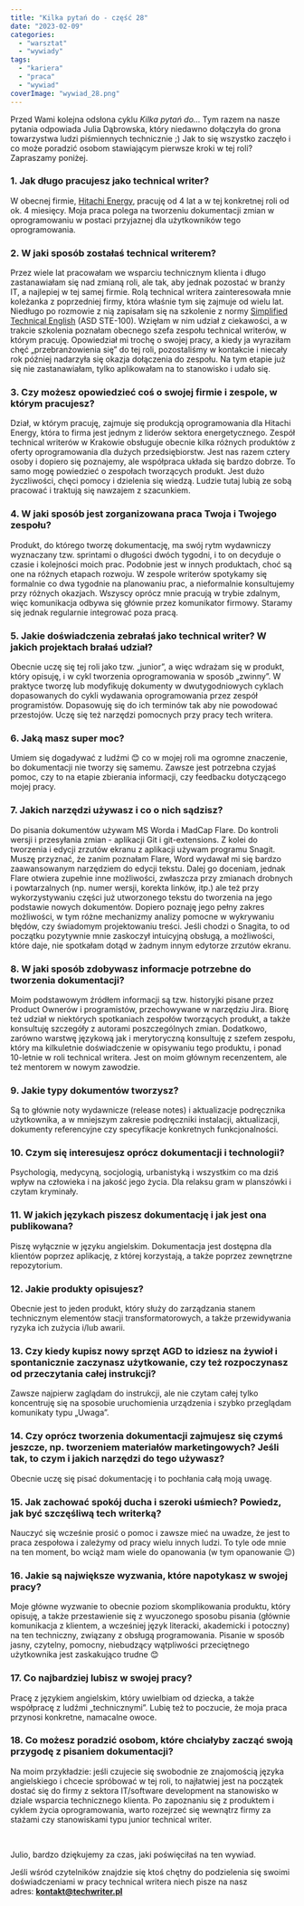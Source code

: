 ```yaml
---
title: "Kilka pytań do - część 28"
date: "2023-02-09"
categories: 
  - "warsztat"
  - "wywiady"
tags: 
  - "kariera"
  - "praca"
  - "wywiad"
coverImage: "wywiad_28.png"
---
```


Przed Wami kolejna odsłona cyklu _Kilka pytań do..._ Tym razem na nasze pytania odpowiada Julia Dąbrowska, który niedawno dołączyła do grona towarzystwa ludzi piśmiennych technicznie ;) Jak to się wszystko zaczęło i co może poradzić osobom stawiającym pierwsze kroki w tej roli? Zapraszamy poniżej.

### 1\. Jak długo pracujesz jako technical writer?

W obecnej firmie, [Hitachi Energy](https://www.hitachienergy.com/about-us/country-and-regional-information/poland), pracuję od 4 lat a w tej konkretnej roli od ok. 4 miesięcy. Moja praca polega na tworzeniu dokumentacji zmian w oprogramowaniu w postaci przyjaznej dla użytkowników tego oprogramowania.

### 2\. W jaki sposób zostałaś technical writerem?

Przez wiele lat pracowałam we wsparciu technicznym klienta i długo zastanawiałam się nad zmianą roli, ale tak, aby jednak pozostać w branży IT, a najlepiej w tej samej firmie. Rolą technical writera zainteresowała mnie koleżanka z poprzedniej firmy, która właśnie tym się zajmuje od wielu lat. Niedługo po rozmowie z nią zapisałam się na szkolenie z normy [Simplified Technical English](https://asd-ste100.org/) (ASD STE-100). Wzięłam w nim udział z ciekawości, a w trakcie szkolenia poznałam obecnego szefa zespołu technical writerów, w którym pracuję. Opowiedział mi trochę o swojej pracy, a kiedy ja wyraziłam chęć „przebranżowienia się” do tej roli, pozostaliśmy w kontakcie i niecały rok później nadarzyła się okazja dołączenia do zespołu. Na tym etapie już się nie zastanawiałam, tylko aplikowałam na to stanowisko i udało się.

### 3\. Czy możesz opowiedzieć coś o swojej firmie i zespole, w którym pracujesz?

Dział, w którym pracuję, zajmuje się produkcją oprogramowania dla Hitachi Energy, która to firma jest jednym z liderów sektora energetycznego. Zespół technical writerów w Krakowie obsługuje obecnie kilka różnych produktów z oferty oprogramowania dla dużych przedsiębiorstw. Jest nas razem cztery osoby i dopiero się poznajemy, ale współpraca układa się bardzo dobrze. To samo mogę powiedzieć o zespołach tworzących produkt. Jest dużo życzliwości, chęci pomocy i dzielenia się wiedzą. Ludzie tutaj lubią ze sobą pracować i traktują się nawzajem z szacunkiem.

### 4\. W jaki sposób jest zorganizowana praca Twoja i Twojego zespołu?

Produkt, do którego tworzę dokumentację, ma swój rytm wydawniczy wyznaczany tzw. sprintami o długości dwóch tygodni, i to on decyduje o czasie i kolejności moich prac. Podobnie jest w innych produktach, choć są one na różnych etapach rozwoju. W zespole writerów spotykamy się formalnie co dwa tygodnie na planowaniu prac, a nieformalnie konsultujemy przy różnych okazjach. Wszyscy oprócz mnie pracują w trybie zdalnym, więc komunikacja odbywa się głównie przez komunikator firmowy. Staramy się jednak regularnie integrować poza pracą.

### 5\. Jakie doświadczenia zebrałaś jako technical writer? W jakich projektach brałaś udział?

Obecnie uczę się tej roli jako tzw. „junior”, a więc wdrażam się w produkt, który opisuję, i w cykl tworzenia oprogramowania w sposób „zwinny”. W praktyce tworzę lub modyfikuję dokumenty w dwutygodniowych cyklach dopasowanych do cykli wydawania oprogramowania przez zespół programistów. Dopasowuję się do ich terminów tak aby nie powodować przestojów. Uczę się też narzędzi pomocnych przy pracy tech writera.

### 6\. Jaką masz super moc?

Umiem się dogadywać z ludźmi 😊 co w mojej roli ma ogromne znaczenie, bo dokumentacji nie tworzy się samemu. Zawsze jest potrzebna czyjaś pomoc, czy to na etapie zbierania informacji, czy feedbacku dotyczącego mojej pracy.

### 7\. Jakich narzędzi używasz i co o nich sądzisz?

Do pisania dokumentów używam MS Worda i MadCap Flare. Do kontroli wersji i przesyłania zmian - aplikacji Git i git-extensions. Z kolei do tworzenia i edycji zrzutów ekranu z aplikacji używam programu Snagit. Muszę przyznać, że zanim poznałam Flare, Word wydawał mi się bardzo zaawansowanym narzędziem do edycji tekstu. Dalej go doceniam, jednak Flare otwiera zupełnie inne możliwości, zwłaszcza przy zmianach drobnych i powtarzalnych (np. numer wersji, korekta linków, itp.) ale też przy wykorzystywaniu części już utworzonego tekstu do tworzenia na jego podstawie nowych dokumentów. Dopiero poznaję jego pełny zakres możliwości, w tym różne mechanizmy analizy pomocne w wykrywaniu błędów, czy świadomym projektowaniu treści. Jeśli chodzi o Snagita, to od początku pozytywnie mnie zaskoczył intuicyjną obsługą, a możliwości, które daje, nie spotkałam dotąd w żadnym innym edytorze zrzutów ekranu.

### 8\. W jaki sposób zdobywasz informacje potrzebne do tworzenia dokumentacji?

Moim podstawowym źródłem informacji są tzw. historyjki pisane przez Product Ownerów i programistów, przechowywane w narzędziu Jira. Biorę też udział w niektórych spotkaniach zespołów tworzących produkt, a także konsultuję szczegóły z autorami poszczególnych zmian. Dodatkowo, zarówno warstwę językową jak i merytoryczną konsultuję z szefem zespołu, który ma kilkuletnie doświadczenie w opisywaniu tego produktu, i ponad 10-letnie w roli technical writera. Jest on moim głównym recenzentem, ale też mentorem w nowym zawodzie.

### 9\. Jakie typy dokumentów tworzysz?

Są to głównie noty wydawnicze (release notes) i aktualizacje podręcznika użytkownika, a w mniejszym zakresie podręczniki instalacji, aktualizacji, dokumenty referencyjne czy specyfikacje konkretnych funkcjonalności.

### 10\. Czym się interesujesz oprócz dokumentacji i technologii?

Psychologią, medycyną, socjologią, urbanistyką i wszystkim co ma dziś wpływ na człowieka i na jakość jego życia. Dla relaksu gram w planszówki i czytam kryminały.

### 11\. W jakich językach piszesz dokumentację i jak jest ona publikowana?

Piszę wyłącznie w języku angielskim. Dokumentacja jest dostępna dla klientów poprzez aplikację, z której korzystają, a także poprzez zewnętrzne repozytorium.

### 12\. Jakie produkty opisujesz?

Obecnie jest to jeden produkt, który służy do zarządzania stanem technicznym elementów stacji transformatorowych, a także przewidywania ryzyka ich zużycia i/lub awarii.

### 13\. Czy kiedy kupisz nowy sprzęt AGD to idziesz na żywioł i spontanicznie zaczynasz użytkowanie, czy też rozpoczynasz od przeczytania całej instrukcji?

Zawsze najpierw zaglądam do instrukcji, ale nie czytam całej tylko koncentruję się na sposobie uruchomienia urządzenia i szybko przeglądam komunikaty typu „Uwaga”.

### 14\. Czy oprócz tworzenia dokumentacji zajmujesz się czymś jeszcze, np. tworzeniem materiałów marketingowych? Jeśli tak, to czym i jakich narzędzi do tego używasz?

Obecnie uczę się pisać dokumentację i to pochłania całą moją uwagę.

### 15\. Jak zachować spokój ducha i szeroki uśmiech? Powiedz, jak być szczęśliwą tech writerką?

Nauczyć się wcześnie prosić o pomoc i zawsze mieć na uwadze, że jest to praca zespołowa i zależymy od pracy wielu innych ludzi. To tyle ode mnie na ten moment, bo wciąż mam wiele do opanowania (w tym opanowanie 😉)

### 16\. Jakie są największe wyzwania, które napotykasz w swojej pracy?

Moje główne wyzwanie to obecnie poziom skomplikowania produktu, który opisuję, a także przestawienie się z wyuczonego sposobu pisania (głównie komunikacja z klientem, a wcześniej język literacki, akademicki i potoczny) na ten techniczny, związany z obsługą programowania. Pisanie w sposób jasny, czytelny, pomocny, niebudzący wątpliwości przeciętnego użytkownika jest zaskakująco trudne 😊

### 17\. Co najbardziej lubisz w swojej pracy?

Pracę z językiem angielskim, który uwielbiam od dziecka, a także współpracę z ludźmi „technicznymi”. Lubię też to poczucie, że moja praca przynosi konkretne, namacalne owoce.

### 18\. Co możesz poradzić osobom, które chciałyby zacząć swoją przygodę z pisaniem dokumentacji?

Na moim przykładzie: jeśli czujecie się swobodnie ze znajomością języka angielskiego i chcecie spróbować w tej roli, to najłatwiej jest na początek dostać się do firmy z sektora IT/software development na stanowisko w dziale wsparcia technicznego klienta. Po zapoznaniu się z produktem i cyklem życia oprogramowania, warto rozejrzeć się wewnątrz firmy za stażami czy stanowiskami typu junior technical writer.

 

Julio, bardzo dziękujemy za czas, jaki poświęciłaś na ten wywiad.

Jeśli wśród czytelników znajdzie się ktoś chętny do podzielenia się swoimi doświadczeniami w pracy technical writera niech pisze na nasz adres: [**kontakt@techwriter.pl**](mailto:kontakt@techwriter.pl)
